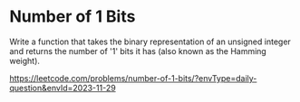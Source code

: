 # Number of 1 Bits

Write a function that takes the binary representation of an unsigned integer and returns the number of '1' bits it has (also known as the Hamming weight).

<https://leetcode.com/problems/number-of-1-bits/?envType=daily-question&envId=2023-11-29>

